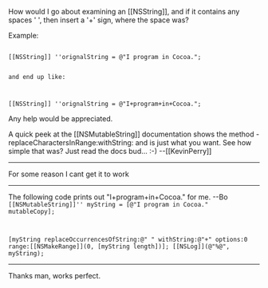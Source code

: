 How would I go about examining an [[NSString]], and if it contains any spaces ' ', then insert a '+' sign, where the space was?

Example:

<code>
[[NSString]] ''orignalString = @"I program in Cocoa.";

and end up like:

[[NSString]] ''orignalString = @"I+program+in+Cocoa.";
</code>

Any help would be appreciated.


A quick peek at the [[NSMutableString]] documentation shows the method -replaceCharactersInRange:withString: and is just what you want. See how simple that was? Just read the docs bud... :-) --[[KevinPerry]]

----

For some reason I cant get it to work

----

The following code prints out "I+program+in+Cocoa." for me. --Bo
<code>
[[NSMutableString]]'' myString = [@"I program in Cocoa." mutableCopy];

[myString replaceOccurrencesOfString:@" " withString:@"+" options:0 range:[[NSMakeRange]](0, [myString length])];
[[NSLog]](@"%@", myString);
</code>

----

Thanks man, works perfect.